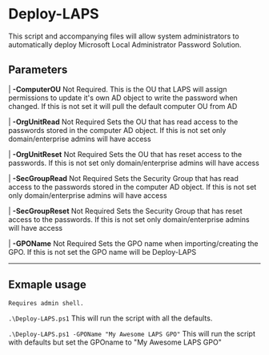Deploy-LAPS
=================

This script and accompanying files will allow system administrators to automatically deploy Microsoft Local Administrator Password Solution.



 Parameters
 -------------- 
 |	**-ComputerOU**
  	Not Required.
  	This is the OU that LAPS will assign permissions to update it's own AD object to write the password when changed.
  	If this is not set it will pull the default computer OU from AD
  
|	**-OrgUnitRead**
  	Not Required
  	Sets the OU that has read access to the passwords stored in the computer AD object.
  	If this is not set only domain/enterprise admins will have access
  
|	**-OrgUnitReset**
  	Not Required
  	Sets the OU that has reset access to the passwords.
  	If this is not set only domain/enterprise admins will have access
  
| 	**-SecGroupRead**
  	Not Required
  	Sets the Security Group that has read access to the passwords stored in the computer AD object.
  	If this is not set only domain/enterprise admins will have access
  
| 	**-SecGroupReset**
  	Not Required
  	Sets the Security Group that has reset access to the passwords.
  	If this is not set only domain/enterprise admins will have access
  
| 	**-GPOName**
  	Not Required
  	Sets the GPO name when importing/creating the GPO.
  	If this is not set the GPO name will be Deploy-LAPS
  
-------------------

Exmaple usage
-------------- 
    Requires admin shell.
  `.\Deploy-LAPS.ps1`
        This will run the script with all the defaults.
    
  `.\Deploy-LAPS.ps1 -GPOName "My Awesome LAPS GPO"`
  	    This will run the script with defaults but set the GPOname to "My Awesome LAPS GPO"
   
   
